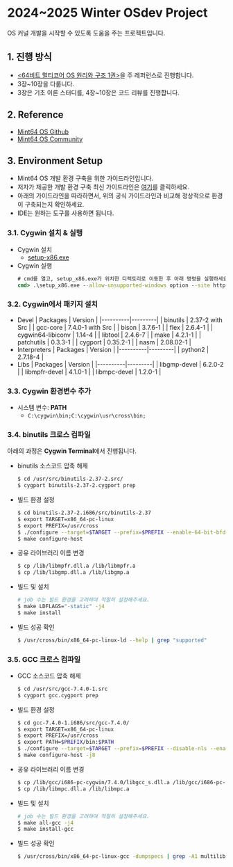 # 2024~2025 Winter OSdev Project
OS 커널 개발을 시작할 수 있도록 도움을 주는 프로젝트입니다.

## 1. 진행 방식
- [<64비트 멀티코어 OS 원리와 구조 1권>](https://ebook-product.kyobobook.co.kr/dig/epd/ebook/E000003191795)을 주 레퍼런스로 진행합니다.
- 3장~10장을 다룹니다.
- 3장은 기초 이론 스터디를, 4장~10장은 코드 리뷰를 진행합니다.

## 2. Reference
- [Mint64 OS Github](https://github.com/kkamagui/mint64os)
- [Mint64 OS Community](https://jsandroidapp.cafe24.com/xe/)

## 3. Environment Setup
- Mint64 OS 개발 환경 구축을 위한 가이드라인입니다.
- 저자가 제공한 개발 환경 구축 최신 가이드라인은 [여기](https://github.com/kkamagui/mint64os-examples)를 클릭하세요.
- 아래의 가이드라인을 따라하면서, 위의 공식 가이드라인과 비교해 정상적으로 환경이 구축되는지 확인하세요.
- IDE는 원하는 도구를 사용하면 됩니다.

### 3.1. Cygwin 설치 & 실행
- Cygwin 설치
  - [setup-x86.exe](https://www.cygwin.com/setup-x86.exe)
- Cygwin 실행
  ```bat
  # cmd를 열고, setup_x86.exe가 위치한 디렉토리로 이동한 후 아래 명령을 실행하세요.
  cmd> .\setup_x86.exe --allow-unsupported-windows option --site http://ctm.crouchingtigerhiddenfruitbat.org/pub/cygwin/circa/2022/11/23/063457
  ```

### 3.2. Cygwin에서 패키지 설치
- Devel
  | Packages | Version |
  |----------|---------|
  | binutils | 2.37-2 with Src |
  | gcc-core | 7.4.0-1 with Src |
  | bison | 3.7.6-1 |
  | flex | 2.6.4-1 |
  | cygwin64-libiconv | 1.14-4 |
  | libtool | 2.4.6-7 |
  | make | 4.2.1-1 |
  | patchutils | 0.3.3-1 |
  | cygport | 0.35.2-1 |
  | nasm | 2.08.02-1 |
- Interpreters
  | Packages | Version |
  |----------|---------|
  | python2 | 2.7.18-4 |
- Libs
  | Packages | Version |
  |----------|---------|
  | libgmp-devel | 6.2.0-2 |
  | libmpfr-devel | 4.1.0-1 |
  | libmpc-devel | 1.2.0-1 |

### 3.3. Cygwin 환경변수 추가
- 시스템 변수: **PATH**
  - `C:\cygwin\bin;C:\cygwin\usr\cross\bin;`

### 3.4. binutils 크로스 컴파일
아래의 과정은 **Cygwin Terminal**에서 진행됩니다.
- binutils 소스코드 압축 해제
  ```bash
  $ cd /usr/src/binutils-2.37-2.src/
  $ cygport binutils-2.37-2.cygport prep
  ```
- 빌드 환경 설정
  ```bash
  $ cd binutils-2.37-2.i686/src/binutils-2.37
  $ export TARGET=x86_64-pc-linux
  $ export PREFIX=/usr/cross
  $ ./configure --target=$TARGET --prefix=$PREFIX --enable-64-bit-bfd --disable-shared --disable-nls --disable-unit-tests
  $ make configure-host
  ```
- 공유 라이브러리 이름 변경
  ```bash
  $ cp /lib/libmpfr.dll.a /lib/libmpfr.a
  $ cp /lib/libgmp.dll.a /lib/libgmp.a
  ```
- 빌드 및 설치
  ```bash
  # job 수는 빌드 환경을 고려햐여 적절히 설정해주세요.
  $ make LDFLAGS="-static" -j4
  $ make install
  ```
- 빌드 성공 확인
  ```bash
  $ /usr/cross/bin/x86_64-pc-linux-ld --help | grep "supported"
  ```

### 3.5. GCC 크로스 컴파일
- GCC 소스코드 압축 해제
  ```bash
  $ cd /usr/src/gcc-7.4.0-1.src
  $ cygport gcc.cygport prep
  ```
- 빌드 환경 설정
  ```bash
  $ cd gcc-7.4.0-1.i686/src/gcc-7.4.0/
  $ export TARGET=x86_64-pc-linux
  $ export PREFIX=/usr/cross
  $ export PATH=$PREFIX/bin:$PATH
  $ ./configure --target=$TARGET --prefix=$PREFIX --disable-nls --enable-languages=c --without-headers --disable-shared --enable-multilib
  $ make configure-host -j8
  ```
- 공유 라이브러리 이름 변경
  ```bash
  $ cp /lib/gcc/i686-pc-cygwin/7.4.0/libgcc_s.dll.a /lib/gcc/i686-pc-cygwin/7.4.0/libgcc_s.a
  $ cp /lib/libmpc.dll.a /lib/libmpc.a
  ```
- 빌드 및 설치
  ```bash
  # job 수는 빌드 환경을 고려햐여 적절히 설정해주세요.
  $ make all-gcc -j4
  $ make install-gcc
  ```
- 빌드 성공 확인
  ```bash
  $ /usr/cross/bin/x86_64-pc-linux-gcc -dumpspecs | grep -A1 multilib_options
  ```
